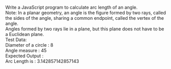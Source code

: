 Write a JavaScript program to calculate arc length of an angle.<br>
Note: In a planar geometry, an angle is the figure formed by two rays, called the sides of the angle, sharing a common endpoint, called the vertex of the angle.<br> Angles formed by two rays lie in a plane, but this plane does not have to be a Euclidean plane.<br>
Test Data:<br>
Diameter of a circle : 8<br>
Angle measure : 45<br>
Expected Output :<br>
Arc Length is : 3.142857142857143<br>
